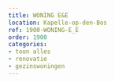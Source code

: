 ```yaml
---
title: WONING E&E
location: Kapelle-op-den-Bos
ref: 1900-WONING-E_E
order: 1900
categories:
- toon alles
- renovatie
- gezinswoningen
---
```

